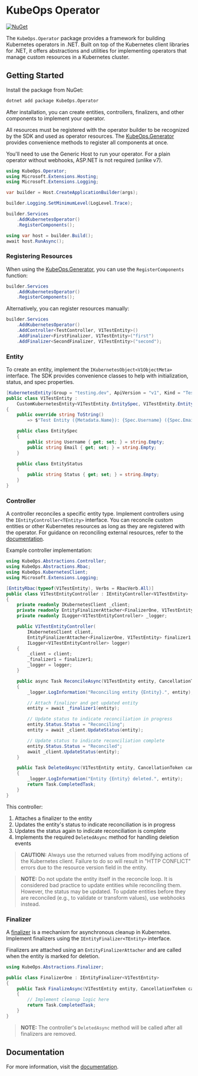 # KubeOps Operator

[![NuGet](https://img.shields.io/nuget/v/KubeOps.Operator?label=NuGet&logo=nuget)](https://www.nuget.org/packages/KubeOps.Operator)

The `KubeOps.Operator` package provides a framework for building Kubernetes operators in .NET. Built on top of the Kubernetes client libraries for .NET, it offers abstractions and utilities for implementing operators that manage custom resources in a Kubernetes cluster.

## Getting Started

Install the package from NuGet:

```bash
dotnet add package KubeOps.Operator
```

After installation, you can create entities, controllers, finalizers, and other components to implement your operator.

All resources must be registered with the operator builder to be recognized by the SDK and used as operator resources. The [KubeOps.Generator](../KubeOps.Generator/README.md) provides convenience methods to register all components at once.

You'll need to use the Generic Host to run your operator. For a plain operator without webhooks, ASP.NET is not required (unlike v7).

```csharp
using KubeOps.Operator;
using Microsoft.Extensions.Hosting;
using Microsoft.Extensions.Logging;

var builder = Host.CreateApplicationBuilder(args);

builder.Logging.SetMinimumLevel(LogLevel.Trace);

builder.Services
    .AddKubernetesOperator()
    .RegisterComponents();

using var host = builder.Build();
await host.RunAsync();
```

### Registering Resources

When using the [KubeOps.Generator](../KubeOps.Generator/README.md), you can use the `RegisterComponents` function:

```csharp
builder.Services
    .AddKubernetesOperator()
    .RegisterComponents();
```

Alternatively, you can register resources manually:

```csharp
builder.Services
    .AddKubernetesOperator()
    .AddController<TestController, V1TestEntity>()
    .AddFinalizer<FirstFinalizer, V1TestEntity>("first")
    .AddFinalizer<SecondFinalizer, V1TestEntity>("second");
```

### Entity

To create an entity, implement the `IKubernetesObject<V1ObjectMeta>` interface. The SDK provides convenience classes to help with initialization, status, and spec properties.

```csharp
[KubernetesEntity(Group = "testing.dev", ApiVersion = "v1", Kind = "TestEntity")]
public class V1TestEntity :
    CustomKubernetesEntity<V1TestEntity.EntitySpec, V1TestEntity.EntityStatus>
{
    public override string ToString()
        => $"Test Entity ({Metadata.Name}): {Spec.Username} ({Spec.Email})";

    public class EntitySpec
    {
        public string Username { get; set; } = string.Empty;
        public string Email { get; set; } = string.Empty;
    }

    public class EntityStatus
    {
        public string Status { get; set; } = string.Empty;
    }
}
```

### Controller

A controller reconciles a specific entity type. Implement controllers using the `IEntityController<TEntity>` interface. You can reconcile custom entities or other Kubernetes resources as long as they are registered with the operator. For guidance on reconciling external resources, refer to the [documentation](https://buehler.github.io/dotnet-operator-sdk/).

Example controller implementation:

```csharp
using KubeOps.Abstractions.Controller;
using KubeOps.Abstractions.Rbac;
using KubeOps.KubernetesClient;
using Microsoft.Extensions.Logging;

[EntityRbac(typeof(V1TestEntity), Verbs = RbacVerb.All)]
public class V1TestEntityController : IEntityController<V1TestEntity>
{
    private readonly IKubernetesClient _client;
    private readonly EntityFinalizerAttacher<FinalizerOne, V1TestEntity> _finalizer1;
    private readonly ILogger<V1TestEntityController> _logger;

    public V1TestEntityController(
        IKubernetesClient client,
        EntityFinalizerAttacher<FinalizerOne, V1TestEntity> finalizer1,
        ILogger<V1TestEntityController> logger)
    {
        _client = client;
        _finalizer1 = finalizer1;
        _logger = logger;
    }

    public async Task ReconcileAsync(V1TestEntity entity, CancellationToken cancellationToken)
    {
        _logger.LogInformation("Reconciling entity {Entity}.", entity);

        // Attach finalizer and get updated entity
        entity = await _finalizer1(entity);

        // Update status to indicate reconciliation in progress
        entity.Status.Status = "Reconciling";
        entity = await _client.UpdateStatus(entity);

        // Update status to indicate reconciliation complete
        entity.Status.Status = "Reconciled";
        await _client.UpdateStatus(entity);
    }

    public Task DeletedAsync(V1TestEntity entity, CancellationToken cancellationToken)
    {
        _logger.LogInformation("Entity {Entity} deleted.", entity);
        return Task.CompletedTask;
    }
}
```

This controller:

1. Attaches a finalizer to the entity
2. Updates the entity's status to indicate reconciliation is in progress
3. Updates the status again to indicate reconciliation is complete
4. Implements the required `DeletedAsync` method for handling deletion events

> **CAUTION:**
> Always use the returned values from modifying actions of the Kubernetes client. Failure to do so will result in "HTTP CONFLICT" errors due to the resource version field in the entity.

> **NOTE:**
> Do not update the entity itself in the reconcile loop. It is considered bad practice to update entities while reconciling them. However, the status may be updated. To update entities before they are reconciled (e.g., to validate or transform values), use webhooks instead.

### Finalizer

A [finalizer](https://kubernetes.io/docs/concepts/overview/working-with-objects/finalizers/) is a mechanism for asynchronous cleanup in Kubernetes. Implement finalizers using the `IEntityFinalizer<TEntity>` interface.

Finalizers are attached using an `EntityFinalizerAttacher` and are called when the entity is marked for deletion.

```csharp
using KubeOps.Abstractions.Finalizer;

public class FinalizerOne : IEntityFinalizer<V1TestEntity>
{
    public Task FinalizeAsync(V1TestEntity entity, CancellationToken cancellationToken)
    {
        // Implement cleanup logic here
        return Task.CompletedTask;
    }
}
```

> **NOTE:**
> The controller's `DeletedAsync` method will be called after all finalizers are removed.

## Documentation

For more information, visit the [documentation](https://buehler.github.io/dotnet-operator-sdk/).

